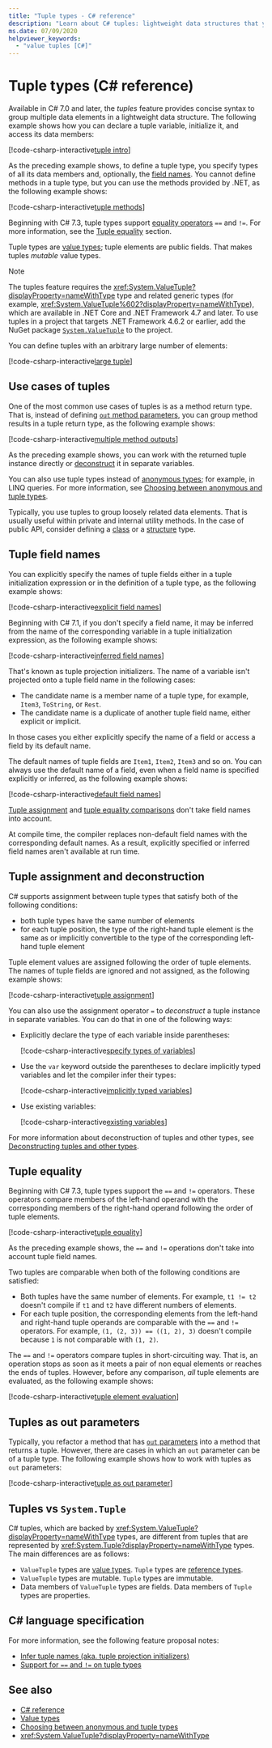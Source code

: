 ```yaml
---
title: "Tuple types - C# reference"
description: "Learn about C# tuples: lightweight data structures that you can use to group loosely related data elements"
ms.date: 07/09/2020
helpviewer_keywords: 
  - "value tuples [C#]"
---
```

# Tuple types (C# reference)

Available in C# 7.0 and later, the *tuples* feature provides concise syntax to group multiple data elements in a lightweight data structure. The following example shows how you can declare a tuple variable, initialize it, and access its data members:

[!code-csharp-interactive[tuple intro](snippets/shared/ValueTuples.cs#Introduction)]

As the preceding example shows, to define a tuple type, you specify types of all its data members and, optionally, the [field names](#tuple-field-names). You cannot define methods in a tuple type, but you can use the methods provided by .NET, as the following example shows:

[!code-csharp-interactive[tuple methods](snippets/shared/ValueTuples.cs#MethodOnTuples)]

Beginning with C# 7.3, tuple types support [equality operators](../operators/equality-operators.md) `==` and `!=`. For more information, see the [Tuple equality](#tuple-equality) section.

Tuple types are [value types](value-types.md); tuple elements are public fields. That makes tuples *mutable* value types.

> [!NOTE]
> The tuples feature requires the <xref:System.ValueTuple?displayProperty=nameWithType> type and related generic types (for example, <xref:System.ValueTuple%602?displayProperty=nameWithType>), which are available in .NET Core and .NET Framework 4.7 and later. To use tuples in a project that targets .NET Framework 4.6.2 or earlier, add the NuGet package [`System.ValueTuple`](https://www.nuget.org/packages/System.ValueTuple/) to the project.

You can define tuples with an arbitrary large number of elements:

[!code-csharp-interactive[large tuple](snippets/shared/ValueTuples.cs#LargeTuple)]

## Use cases of tuples

One of the most common use cases of tuples is as a method return type. That is, instead of defining [`out` method parameters](../keywords/out-parameter-modifier.md), you can group method results in a tuple return type, as the following example shows:

[!code-csharp-interactive[multiple method outputs](snippets/shared/ValueTuples.cs#MultipleReturns)]

As the preceding example shows, you can work with the returned tuple instance directly or [deconstruct](#tuple-assignment-and-deconstruction) it in separate variables.

You can also use tuple types instead of [anonymous types](../../programming-guide/classes-and-structs/anonymous-types.md); for example, in LINQ queries. For more information, see [Choosing between anonymous and tuple types](../../../standard/base-types/choosing-between-anonymous-and-tuple.md).

Typically, you use tuples to group loosely related data elements. That is usually useful within private and internal utility methods. In the case of public API, consider defining a [class](../keywords/class.md) or a [structure](struct.md) type.

## Tuple field names

You can explicitly specify the names of tuple fields either in a tuple initialization expression or in the definition of a tuple type, as the following example shows:

[!code-csharp-interactive[explicit field names](snippets/shared/ValueTuples.cs#ExplicitFieldNames)]

Beginning with C# 7.1, if you don't specify a field name, it may be inferred from the name of the corresponding variable in a tuple initialization expression, as the following example shows:

[!code-csharp-interactive[inferred field names](snippets/shared/ValueTuples.cs#InferFieldNames)]

That's known as tuple projection initializers. The name of a variable isn't projected onto a tuple field name in the following cases:

- The candidate name is a member name of a tuple type, for example, `Item3`, `ToString`, or `Rest`.
- The candidate name is a duplicate of another tuple field name, either explicit or implicit.

In those cases you either explicitly specify the name of a field or access a field by its default name.

The default names of tuple fields are `Item1`, `Item2`, `Item3` and so on. You can always use the default name of a field, even when a field name is specified explicitly or inferred, as the following example shows:

[!code-csharp-interactive[default field names](snippets/shared/ValueTuples.cs#DefaultFieldNames)]

[Tuple assignment](#tuple-assignment-and-deconstruction) and [tuple equality comparisons](#tuple-equality) don't take field names into account.

At compile time, the compiler replaces non-default field names with the corresponding default names. As a result, explicitly specified or inferred field names aren't available at run time.

## Tuple assignment and deconstruction

C# supports assignment between tuple types that satisfy both of the following conditions:

- both tuple types have the same number of elements
- for each tuple position, the type of the right-hand tuple element is the same as or implicitly convertible to the type of the corresponding left-hand tuple element

Tuple element values are assigned following the order of tuple elements. The names of tuple fields are ignored and not assigned, as the following example shows:

[!code-csharp-interactive[tuple assignment](snippets/shared/ValueTuples.cs#Assignment)]

You can also use the assignment operator `=` to *deconstruct* a tuple instance in separate variables. You can do that in one of the following ways:

- Explicitly declare the type of each variable inside parentheses:

  [!code-csharp-interactive[specify types of variables](snippets/shared/ValueTuples.cs#DeconstructExplicit)]

- Use the `var` keyword outside the parentheses to declare implicitly typed variables and let the compiler infer their types:

  [!code-csharp-interactive[implicitly typed variables](snippets/shared/ValueTuples.cs#DeconstructVar)]

- Use existing variables:

  [!code-csharp-interactive[existing variables](snippets/shared/ValueTuples.cs#DeconstructExisting)]

For more information about deconstruction of tuples and other types, see [Deconstructing tuples and other types](../../deconstruct.md).

## Tuple equality

Beginning with C# 7.3, tuple types support the `==` and `!=` operators. These operators compare members of the left-hand operand with the corresponding members of the right-hand operand following the order of tuple elements.

[!code-csharp-interactive[tuple equality](snippets/shared/ValueTuples.cs#TupleEquality)]

As the preceding example shows, the `==` and `!=` operations don't take into account tuple field names.

Two tuples are comparable when both of the following conditions are satisfied:

- Both tuples have the same number of elements. For example, `t1 != t2` doesn't compile if `t1` and `t2` have different numbers of elements.
- For each tuple position, the corresponding elements from the left-hand and right-hand tuple operands are comparable with the `==` and `!=` operators. For example, `(1, (2, 3)) == ((1, 2), 3)` doesn't compile because `1` is not comparable with `(1, 2)`.

The `==` and `!=` operators compare tuples in short-circuiting way. That is, an operation stops as soon as it meets a pair of non equal elements or reaches the ends of tuples. However, before any comparison, *all* tuple elements are evaluated, as the following example shows:

[!code-csharp-interactive[tuple element evaluation](snippets/shared/ValueTuples.cs#TupleEvaluationForEquality)]

## Tuples as out parameters

Typically, you refactor a method that has [`out` parameters](../keywords/out-parameter-modifier.md) into a method that returns a tuple. However, there are cases in which an `out` parameter can be of a tuple type. The following example shows how to work with tuples as `out` parameters:

[!code-csharp-interactive[tuple as out parameter](snippets/shared/ValueTuples.cs#TupleAsOutParameter)]

## Tuples vs `System.Tuple`

C# tuples, which are backed by <xref:System.ValueTuple?displayProperty=nameWithType> types, are different from tuples that are represented by <xref:System.Tuple?displayProperty=nameWithType> types. The main differences are as follows:

- `ValueTuple` types are [value types](value-types.md). `Tuple` types are [reference types](../keywords/reference-types.md).
- `ValueTuple` types are mutable. `Tuple` types are immutable.
- Data members of `ValueTuple` types are fields. Data members of `Tuple` types are properties.

## C# language specification

For more information, see the following feature proposal notes:

- [Infer tuple names (aka. tuple projection initializers)](~/_csharplang/proposals/csharp-7.1/infer-tuple-names.md)
- [Support for `==` and `!=` on tuple types](~/_csharplang/proposals/csharp-7.3/tuple-equality.md)

## See also

- [C# reference](../index.md)
- [Value types](value-types.md)
- [Choosing between anonymous and tuple types](../../../standard/base-types/choosing-between-anonymous-and-tuple.md)
- <xref:System.ValueTuple?displayProperty=nameWithType>

